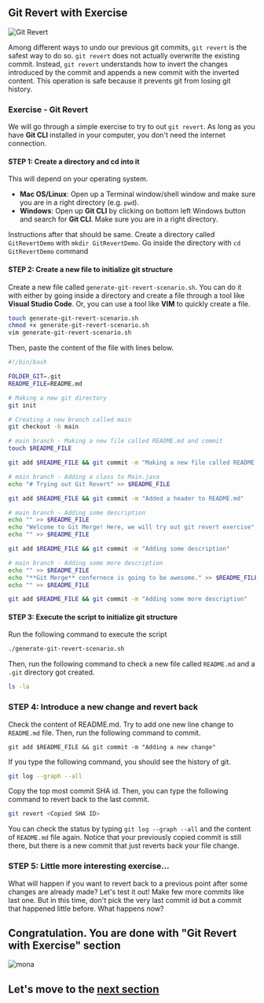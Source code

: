 ## Git Revert with Exercise

![Git Revert](/docs/images/git-revert.jpg)

Among different ways to undo our previous git commits, `git revert` is the safest way to do so. `git revert` does not actually overwrite the existing commit. Instead, `git revert` understands how to invert the changes introduced by the commit and appends a new commit with the inverted content. This operation is safe because it prevents git from losing git history.

### Exercise - Git Revert

We will go through a simple exercise to try to out `git revert`. As long as you have **Git CLI** installed in your computer, you don't need the internet connection.

#### STEP 1: Create a directory and cd into it

This will depend on your operating system. 

- **Mac OS/Linux**: Open up a Terminal window/shell window and make sure you are in a right directory (e.g. `pwd`). 
- **Windows**: Open up **Git CLI** by clicking on bottom left Windows button and search for **Git CLI**. Make sure you are in a right directory. 

Instructions after that should be same. Create a directory called `GitRevertDemo` with `mkdir GitRevertDemo`. Go inside the directory with `cd GitRevertDemo` command

#### STEP 2: Create a new file to initialize git structure

Create a new file called `generate-git-revert-scenario.sh`. You can do it with either by going inside a directory and create a file through a tool like **Visual Studio Code**. Or, you can use a tool like **VIM** to quickly create a file.

```bash
touch generate-git-revert-scenario.sh
chmod +x generate-git-revert-scenario.sh
vim generate-git-revert-scenario.sh
```

Then, paste the content of the file with lines below.

```bash
#!/bin/bash

FOLDER_GIT=.git
README_FILE=README.md

# Making a new git directory
git init

# Creating a new branch called main
git checkout -b main

# main branch - Making a new file called README.md and commit
touch $README_FILE

git add $README_FILE && git commit -m "Making a new file called README.md"

# main branch - Adding a class to Main.java
echo "# Trying out Git Revert" >> $README_FILE

git add $README_FILE && git commit -m "Added a header to README.md"

# main branch - Adding some description
echo "" >> $README_FILE
echo "Welcome to Git Merge! Here, we will try out git revert exercise" >> $README_FILE
echo "" >> $README_FILE

git add $README_FILE && git commit -m "Adding some description"

# main branch - Adding some more description
echo "" >> $README_FILE
echo "**Git Merge** confernece is going to be awesome." >> $README_FILE
echo "" >> $README_FILE

git add $README_FILE && git commit -m "Adding some more description"
```

#### STEP 3: Execute the script to initialize git structure

Run the following command to execute the script

```bash
./generate-git-revert-scenario.sh
```

Then, run the following command to check a new file called `README.md` and a `.git` directory got created.

```bash
ls -la
```

### STEP 4: Introduce a new change and revert back

Check the content of README.md. Try to add one new line change to `README.md` file. Then, run the following command to commit.

`git add $README_FILE && git commit -m "Adding a new change"`

If you type the following command, you should see the history of git.

```sh
git log --graph --all
```

Copy the top most commit SHA id. Then, you can type the following command to revert back to the last commit.

```sh
git revert <Copied SHA ID>
```

You can check the status by typing `git log --graph --all` and the content of `README.md` file again. Notice that your previously copied commit is still there, but there is a new commit that just reverts back your file change.

### STEP 5: Little more interesting exercise...

What will happen if you want to revert back to a previous point after some changes are already made? Let's test it out! Make few more commits like last one. But in this time, don't pick the very last commit id but a commit that happened little before. What happens now?

## Congratulation. You are done with "Git Revert with Exercise" section

![mona](https://user-images.githubusercontent.com/5396174/187010589-a9cbdd9f-f9eb-4e3b-bac0-4abeb8714e8d.png) 

## Let's move to the [next section](5_GitCommitAmend_With_Exercise.md)